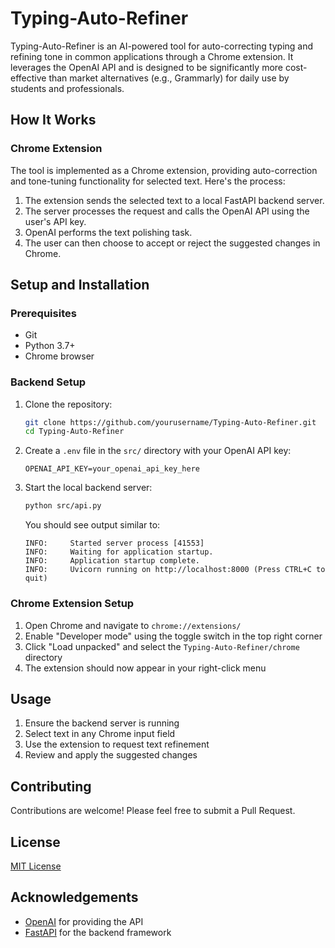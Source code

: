 # Typing-Auto-Refiner

Typing-Auto-Refiner is an AI-powered tool for auto-correcting typing and refining tone in common applications through a Chrome extension. It leverages the OpenAI API and is designed to be significantly more cost-effective than market alternatives (e.g., Grammarly) for daily use by students and professionals.

## How It Works

### Chrome Extension

The tool is implemented as a Chrome extension, providing auto-correction and tone-tuning functionality for selected text. Here's the process:

1. The extension sends the selected text to a local FastAPI backend server.
2. The server processes the request and calls the OpenAI API using the user's API key.
3. OpenAI performs the text polishing task.
4. The user can then choose to accept or reject the suggested changes in Chrome.

## Setup and Installation

### Prerequisites

- Git
- Python 3.7+
- Chrome browser

### Backend Setup

1. Clone the repository:
   ```bash
   git clone https://github.com/yourusername/Typing-Auto-Refiner.git
   cd Typing-Auto-Refiner
   ```

2. Create a `.env` file in the `src/` directory with your OpenAI API key:
   ```
   OPENAI_API_KEY=your_openai_api_key_here
   ```

3. Start the local backend server:
   ```bash
   python src/api.py
   ```

   You should see output similar to:
   ```
   INFO:     Started server process [41553]
   INFO:     Waiting for application startup.
   INFO:     Application startup complete.
   INFO:     Uvicorn running on http://localhost:8000 (Press CTRL+C to quit)
   ```

### Chrome Extension Setup

1. Open Chrome and navigate to `chrome://extensions/`
2. Enable "Developer mode" using the toggle switch in the top right corner
3. Click "Load unpacked" and select the `Typing-Auto-Refiner/chrome` directory
4. The extension should now appear in your right-click menu

## Usage

1. Ensure the backend server is running
2. Select text in any Chrome input field
3. Use the extension to request text refinement
4. Review and apply the suggested changes

## Contributing

Contributions are welcome! Please feel free to submit a Pull Request.

## License

[MIT License](LICENSE)

## Acknowledgements

- [OpenAI](https://openai.com/) for providing the API
- [FastAPI](https://fastapi.tiangolo.com/) for the backend framework
